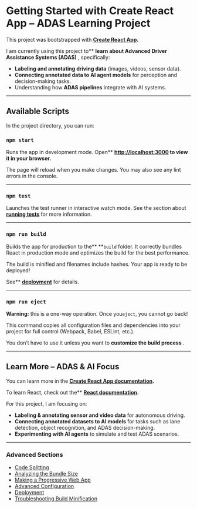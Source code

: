 # Getting Started with Create React App – ADAS Learning Project

This project was bootstrapped with **[Create React App](https://github.com/facebook/create-react-app?utm_source=chatgpt.com).**

I am currently using this project to**  **learn about Advanced Driver Assistance Systems (ADAS)** , specifically:

* **Labeling and annotating driving data** (images, videos, sensor data).
* **Connecting annotated data to AI agent models** for perception and decision-making tasks.
* Understanding how  **ADAS pipelines** integrate with AI systems.

---

## Available Scripts

In the project directory, you can run:

### `npm start`

Runs the app in development mode.
Open** **[http://localhost:3000](http://localhost:3000/) to view it in your browser.**

The page will reload when you make changes.
You may also see any lint errors in the console.

---

### `npm test`

Launches the test runner in interactive watch mode.
See the section about **[running tests](https://facebook.github.io/create-react-app/docs/running-tests?utm_source=chatgpt.com)** for more information.

---

### `npm run build`

Builds the app for production to the** **`build` folder.
It correctly bundles React in production mode and optimizes the build for the best performance.

The build is minified and filenames include hashes.
Your app is ready to be deployed!

See** **[deployment](https://facebook.github.io/create-react-app/docs/deployment?utm_source=chatgpt.com)** for details.

---

### `npm run eject`

**Warning:** this is a one-way operation. Once you`eject`, you cannot go back!

This command copies all configuration files and dependencies into your project for full control (Webpack, Babel, ESLint, etc.).

You don’t have to use it unless you want to **customize the build process** .

---

## Learn More – ADAS & AI Focus

You can learn more in the **[Create React App documentation](https://facebook.github.io/create-react-app/docs/getting-started?utm_source=chatgpt.com).**

To learn React, check out the** **[React documentation](https://reactjs.org/?utm_source=chatgpt.com).**

For this project, I am focusing on:

* **Labeling & annotating sensor and video data** for autonomous driving.
* **Connecting annotated datasets to AI models** for tasks such as lane detection, object recognition, and ADAS decision-making.
* **Experimenting with AI agents** to simulate and test ADAS scenarios.

---

### Advanced Sections

* [Code Splitting](https://facebook.github.io/create-react-app/docs/code-splitting?utm_source=chatgpt.com)
* [Analyzing the Bundle Size](https://facebook.github.io/create-react-app/docs/analyzing-the-bundle-size?utm_source=chatgpt.com)
* [Making a Progressive Web App](https://facebook.github.io/create-react-app/docs/making-a-progressive-web-app?utm_source=chatgpt.com)
* [Advanced Configuration](https://facebook.github.io/create-react-app/docs/advanced-configuration?utm_source=chatgpt.com)
* [Deployment](https://facebook.github.io/create-react-app/docs/deployment?utm_source=chatgpt.com)
* [Troubleshooting Build Minification](https://facebook.github.io/create-react-app/docs/troubleshooting?utm_source=chatgpt.com#npm-run-build-fails-to-minify)

